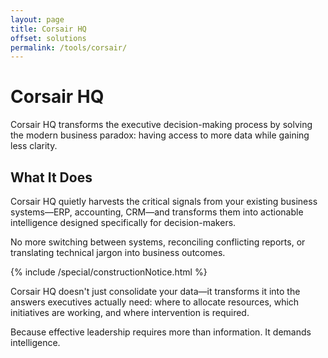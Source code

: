 ```yaml
---
layout: page
title: Corsair HQ
offset: solutions
permalink: /tools/corsair/
---
```


# Corsair HQ

Corsair HQ transforms the executive decision-making process by solving the modern business paradox: having access to more data while gaining less clarity.

## What It Does
Corsair HQ quietly harvests the critical signals from your existing business systems—ERP, accounting, CRM—and transforms them into actionable intelligence designed specifically for decision-makers.

No more switching between systems, reconciling conflicting reports, or translating technical jargon into business outcomes.

<div class="Space">{% include /special/constructionNotice.html %}</div>

Corsair HQ doesn't just consolidate your data—it transforms it into the answers executives actually need: where to allocate resources, which initiatives are working, and where intervention is required.

Because effective leadership requires more than information. It demands intelligence.